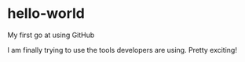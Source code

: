 # hello-world
My first go at using GitHub

I am finally trying to use the tools developers are using.
Pretty exciting!

